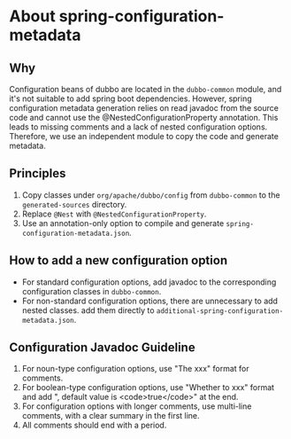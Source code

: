 # About spring-configuration-metadata

## Why

Configuration beans of dubbo are located in the `dubbo-common` module, and it's not suitable to add spring boot dependencies. 
However, spring configuration metadata generation relies on read javadoc from the source code and cannot use the @NestedConfigurationProperty annotation. 
This leads to missing comments and a lack of nested configuration options. Therefore, we use an independent module to copy the code and generate metadata.

## Principles

1. Copy classes under `org/apache/dubbo/config` from `dubbo-common` to the `generated-sources` directory.
2. Replace `@Nest` with `@NestedConfigurationProperty`.
3. Use an annotation-only option to compile and generate `spring-configuration-metadata.json`.

## How to add a new configuration option

- For standard configuration options, add javadoc to the corresponding configuration classes in `dubbo-common`.
- For non-standard configuration options, there are unnecessary to add nested classes. add them directly to `additional-spring-configuration-metadata.json`.

## Configuration Javadoc Guideline

1. For noun-type configuration options, use "The xxx" format for comments.
2. For boolean-type configuration options, use "Whether to xxx" format and add ", default value is &lt;code&gt;true&lt;/code&gt;" at the end.
3. For configuration options with longer comments, use multi-line comments, with a clear summary in the first line.
4. All comments should end with a period.
